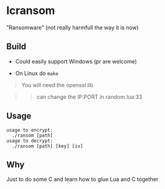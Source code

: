 # lcransom

"Ransomware" (not really harmfull the way it is now)

## Build

- Could easily support Windows (pr are welcome)

- On Linux do `make`
> You will need the openssl lib

>> can change the IP:PORT in random.lua:33

## Usage

```
usage to encrypt:
  ./ransom [path]
usage to decrypt:
  ./ransom [path] [key] [iv]
```

## Why

Just to do some C and learn how to glue Lua and C together
